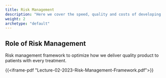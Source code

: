 ```yaml
---
title: Risk Management
description: "Here we cover the speed, quality and costs of developing novel medical treatments"
weight: 2
archetype: "default"
---
```


## Role of Risk Management

Risk management framework to optimize how we deliver quality product to patients with every treatment.

{{<iframe-pdf "Lecture-02-2023-Risk-Management-Framework.pdf">}}